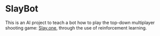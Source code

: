# SlayBot
This is an AI project to teach a bot how to play the top-down multiplayer shooting game: [Slay.one](http://slay.one/beta/), through the use of reinforcement learning.

